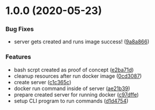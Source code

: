 # 1.0.0 (2020-05-23)


### Bug Fixes

* server gets created and runs image success! ([9a8a866](https://github.com/levibostian/Purslane/commit/9a8a866ae53de125002abca9bb2caaaca0a836c6))


### Features

* bash scrpt created as proof of concept ([e2ba71d](https://github.com/levibostian/Purslane/commit/e2ba71d68942b2a9f70349b1d429d6e2b23492d3))
* cleanup resources after run docker image ([0cd3087](https://github.com/levibostian/Purslane/commit/0cd3087826b65ce9705bb683713d1349e9d6656a))
* create server ([c1c365c](https://github.com/levibostian/Purslane/commit/c1c365cd370bd2b62416eea5a26718d73e813eec))
* docker run command inside of server ([ae21b39](https://github.com/levibostian/Purslane/commit/ae21b396eb0e473e634e905ac4ffb32daa97b05d))
* prepare created server for running docker ([c97dffe](https://github.com/levibostian/Purslane/commit/c97dffe5d69620689bba009b85ca08f626dafeb7))
* setup CLI program to run commands ([d1d4754](https://github.com/levibostian/Purslane/commit/d1d4754fa4bf91d825197390d5007038eed6e091))
